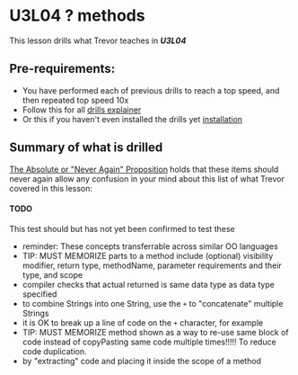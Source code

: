# U3L04 ? methods

This lesson drills what Trevor teaches in _**U3L04**_


## Pre-requirements:

- You have performed each of previous drills to reach a top speed, and then repeated top speed 10x
- Follow this for all  [drills explainer](/docs/drills/explainer/)
- Or this if you haven't even installed the drills yet [installation](/docs/drills/install/)

## Summary of what is drilled

[The Absolute or "Never Again" Proposition](/docs/drills/explainer/#the-absolute-or-never-again-proposition/) holds that these items should never again allow any confusion in your mind about this list of what Trevor covered in this lesson:

#### TODO 

This test should but has not yet been confirmed to test these 

- reminder: These concepts transferrable across similar OO languages
- TIP: MUST MEMORIZE parts to a method include (optional) visibility modifier, return type, methodName, parameter requirements and their type, and scope
- compiler checks that actual returned is same data type as data type specified
- to combine Strings into one String, use the `+` to "concatenate" multiple Strings
- it is OK to break up a line of code on the `+` character, for example
-  TIP: MUST MEMORIZE method shown as a way to re-use same block of code instead of copyPasting same code multiple times!!!!! To reduce code duplication.
- by "extracting" code and placing it inside the scope of a method
